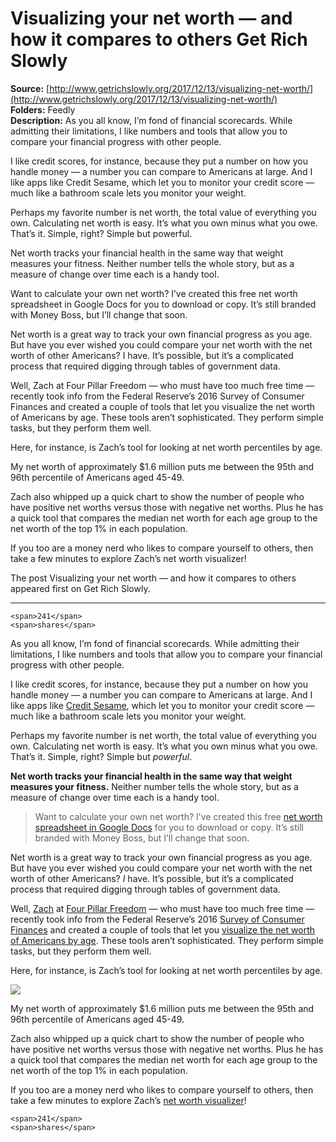 # Visualizing your net worth — and how it compares to others Get Rich Slowly

**Source:** [http://www.getrichslowly.org/2017/12/13/visualizing-net-worth/](http://www.getrichslowly.org/2017/12/13/visualizing-net-worth/)  
**Folders:** Feedly  
**Description:** As you all know, I’m fond of financial scorecards. While admitting their limitations, I like numbers and tools that allow you to compare your financial progress with other people.

I like credit scores, for instance, because they put a number on how you handle money — a number you can compare to Americans at large. And I like apps like Credit Sesame, which let you to monitor your credit score — much like a bathroom scale lets you monitor your weight.

Perhaps my favorite number is net worth, the total value of everything you own. Calculating net worth is easy. It’s what you own minus what you owe. That’s it. Simple, right? Simple but powerful.

Net worth tracks your financial health in the same way that weight measures your fitness. Neither number tells the whole story, but as a measure of change over time each is a handy tool.

Want to calculate your own net worth? I’ve created this free net worth spreadsheet in Google Docs for you to download or copy. It’s still branded with Money Boss, but I’ll change that soon.

Net worth is a great way to track your own financial progress as you age. But have you ever wished you could compare your net worth with the net worth of other Americans? I have. It’s possible, but it’s a complicated process that required digging through tables of government data.

Well, Zach at Four Pillar Freedom — who must have too much free time — recently took info from the Federal Reserve’s 2016 Survey of Consumer Finances and created a couple of tools that let you visualize the net worth of Americans by age. These tools aren’t sophisticated. They perform simple tasks, but they perform them well.

Here, for instance, is Zach’s tool for looking at net worth percentiles by age.

My net worth of approximately $1.6 million puts me between the 95th and 96th percentile of Americans aged 45-49.

Zach also whipped up a quick chart to show the number of people who have positive net worths versus those with negative net worths. Plus he has a quick tool that compares the median net worth for each age group to the net worth of the top 1% in each population.

If you too are a money nerd who likes to compare yourself to others, then take a few minutes to explore Zach’s net worth visualizer!

The post Visualizing your net worth — and how it compares to others appeared first on Get Rich Slowly.


---

<div><div>
	
<div>
	
	<span>241</span>
	<span>shares</span>
</div>
</div>
<p>As you all know, I’m fond of financial scorecards. While admitting their limitations, I like numbers and tools that allow you to compare your financial progress with other people.</p>
<p>I like credit scores, for instance, because they put a number on how you handle money — a number you can compare to Americans at large. And I like apps like <a href="https://www.getrichslowly.org/go/creditsesame">Credit Sesame</a>, which let you to monitor your credit score — much like a bathroom scale lets you monitor your weight.</p>
<p>Perhaps my favorite number is net worth, the total value of everything you own. Calculating net worth is easy. It’s what you own minus what you owe. That’s it. Simple, right? Simple but <em>powerful</em>.</p>
<p><strong>Net worth tracks your financial health in the same way that weight measures your fitness.</strong> Neither number tells the whole story, but as a measure of change over time each is a handy tool.</p>
<blockquote><p>Want to calculate your own net worth? I’ve created this free <a href="https://www.getrichslowly.org/get-rich-slowly-file-vault/">net worth spreadsheet in Google Docs</a> for you to download or copy. It’s still branded with Money Boss, but I’ll change that soon.</p></blockquote>
<p>Net worth is a great way to track your own financial progress as you age. But have you ever wished you could compare your net worth with the net worth of other Americans? <em>I</em> have. It’s possible, but it’s a complicated process that required digging through tables of government data.</p>
<p>Well, <a href="https://www.getrichslowly.org/author/zach/">Zach</a> at <a href="https://fourpillarfreedom.com/">Four Pillar Freedom</a> — who must have too much free time — recently took info from the Federal Reserve’s 2016 <a href="https://www.federalreserve.gov/econres/scfindex.htm">Survey of Consumer Finances</a> and created a couple of tools that let you <a href="https://fourpillarfreedom.com/visualizing-the-net-worth-of-americans-by-age/">visualize the net worth of Americans by age</a>. These tools aren’t sophisticated. They perform simple tasks, but they perform them well.</p>
<p>Here, for instance, is Zach’s tool for looking at net worth percentiles by age.</p>
<p><a href="https://fourpillarfreedom.com/visualizing-the-net-worth-of-americans-by-age/"><picture><source><img src="https://www.getrichslowly.org/wp-content/uploads/39033017781_638b8e2505.jpg"> </source></picture></a></p>
<p>My net worth of approximately $1.6 million puts me between the 95th and 96th percentile of Americans aged 45-49.</p>
<p>Zach also whipped up a quick chart to show the number of people who have positive net worths versus those with negative net worths. Plus he has a quick tool that compares the median net worth for each age group to the net worth of the top 1% in each population.</p>
<p>If you too are a money nerd who likes to compare yourself to others, then take a few minutes to explore Zach’s <a href="https://fourpillarfreedom.com/visualizing-the-net-worth-of-americans-by-age/">net worth visualizer</a>!</p>
<div>
	
<div>
	
	<span>241</span>
	<span>shares</span>
</div>
</div>
</div>
